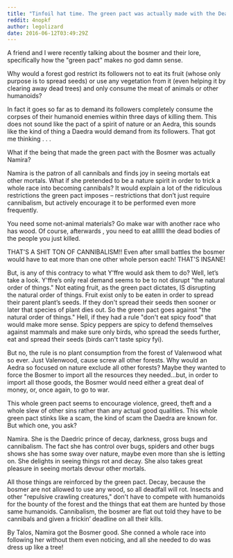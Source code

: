 ```yaml
---
title: "Tinfoil hat time. The green pact was actually made with the Deadric prince Namira, not the Aedra Y'ffre!"
reddit: 4nopkf
author: legolizard
date: 2016-06-12T03:49:29Z
---
```


A friend and I were recently talking about the bosmer and their lore, specifically how the "green pact" makes no god damn sense.

Why would a forest god restrict its followers not to eat its fruit (whose only purpose is to spread seeds) or use any vegetation from it (even helping it by clearing away dead trees) and only consume the meat of animals or other humanoids?

In fact it goes so far as to demand its followers completely consume the corpses of their humanoid enemies within three days of killing them. This does not sound like the pact of a spirit of nature or an Aedra, this sounds like the kind of thing a Daedra would demand from its followers. That got me thinking . . . 

What if the being that made the green pact with the Bosmer was actually Namira?

Namira is the patron of all cannibals and finds joy in seeing mortals eat other mortals. What if she pretended to be a nature spirit in order to trick a whole race into becoming cannibals? It would explain a lot of the ridiculous restrictions the green pact imposes – restrictions that don’t just require cannibalism, but actively encourage it to be performed even more frequently.

You need some not-animal materials? Go make war with another race who has wood. Of course, afterwards , you need to eat allllll the dead bodies of the people you just killed.

THAT'S A SHIT TON OF CANNIBALISM!! Even after small battles the bosmer would have to eat more than one other whole person each! THAT'S INSANE!

But, is any of this contracy to what Y’ffre would ask them to do? Well, let’s take a look. Y'ffre’s only real demand seems to be to not disrupt "the natural order of things." Not eating fruit, as the green pact dictates, IS disrupting the natural order of things. Fruit exist only to be eaten in order to spread their parent plant’s seeds. If they don't spread their seeds then sooner or later that species of plant dies out. So the green pact goes against "the natural order of things." Hell, if they had a rule "don't eat spicy food" that would make more sense. Spicy peppers are spicy to defend themselves against mammals and make sure only birds, who spread the seeds further, eat and spread their seeds (birds can't taste spicy fyi).

But no, the rule is no plant consumption from the forest of Valenwood what so ever. Just Valenwood, cause screw all other forests. Why would an Aedra so focused on nature exclude all other forests? Maybe they wanted to force the Bosmer to import all the resources they needed…but, in order to import all those goods, the Bosmer would need either a great deal of money, or, once again, to go to war.

This whole green pact seems to encourage violence, greed, theft and a whole slew of other sins rather than any actual good qualities. This whole green pact stinks like a scam, the kind of scam the Daedra are known for. But which one, you ask?

Namira. She is the Daedric prince of decay, darkness, gross bugs and cannibalism. The fact she has control over bugs, spiders and other bugs shows she has some sway over nature, maybe even more than she is letting on. She delights in seeing things rot and decay. She also takes great pleasure in seeing mortals devour other mortals.

All those things are reinforced by the green pact. Decay, because the bosmer are not allowed to use any wood, so all deadfall will rot. Insects and other "repulsive crawling creatures," don't have to compete with humanoids for the bounty of the forest and the things that eat them are hunted by those same humanoids. Cannibalism, the bosmer are flat out told they have to be cannibals and given a frickin’ deadline on all their kills.

By Talos, Namira got the Bosmer good. She conned a whole race into following her without them even noticing, and all she needed to do was dress up like a tree!
